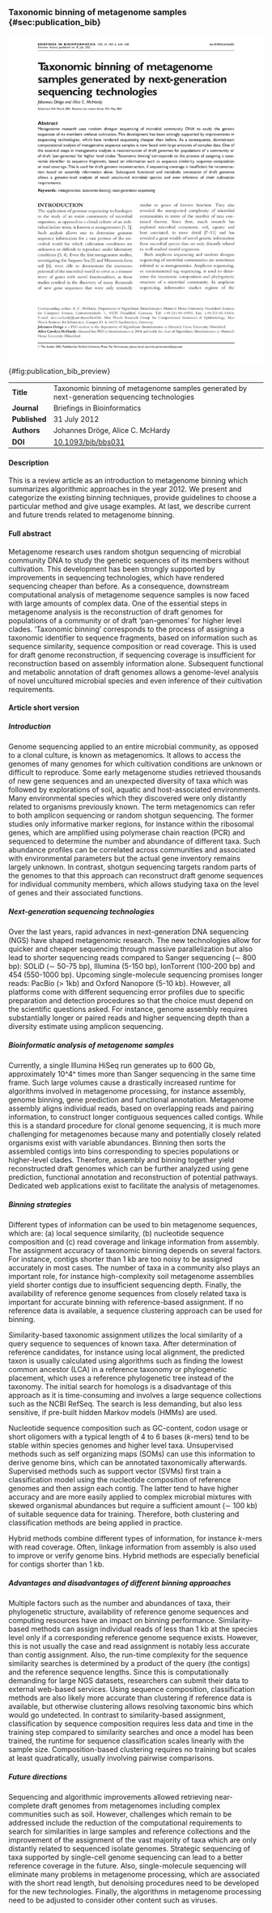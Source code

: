 ### Taxonomic binning of metagenome samples {#sec:publication_bib}

![Review article preview](figure/publication_bib_preview.png){#fig:publication_bib_preview}

|  |  |
| :---------- | ------------------------------------------------------------ |
| **Title** |  Taxonomic binning of metagenome samples generated by next-generation sequencing technologies |
| **Journal** |  Briefings in Bioinformatics |
| **Published** | 31 July 2012 |
| **Authors** | Johannes Dröge, Alice C. McHardy |
| **DOI** | [10.1093/bib/bbs031](https://doi.org/10.1093/bib/bbs031) |

#### Description

This is a review article as an introduction to metagenome binning which summarizes algorithmic approaches in the year 2012. We present and categorize the existing binning techniques, provide guidelines to choose a particular method and give usage examples. At last, we describe current and future trends related to metagenome binning.

#### Full abstract

Metagenome research uses random shotgun sequencing of microbial community DNA to study the genetic sequences of its members without cultivation. This development has been strongly supported by improvements in sequencing technologies, which have rendered sequencing cheaper than before. As a consequence, downstream computational analysis of metagenome sequence samples is now faced with large amounts of complex data. One of the essential steps in metagenome analysis is the reconstruction of draft genomes for populations of a community or of draft ‘pan-genomes’ for higher level clades. ‘Taxonomic binning’ corresponds to the process of assigning a taxonomic identifier to sequence fragments, based on information such as sequence similarity, sequence composition or read coverage. This is used for draft genome reconstruction, if sequencing coverage is insufficient for reconstruction based on assembly information alone. Subsequent functional and metabolic annotation of draft genomes allows a genome-level analysis of novel uncultured microbial species and even inference of their cultivation requirements.

#### Article short version

##### Introduction

Genome sequencing applied to an entire microbial community, as opposed to a clonal culture, is known as metagenomics. It allows to access the genomes of many genomes for which cultivation conditions are unknown or difficult to reproduce. Some early metagenome studies retrieved thousands of new gene sequences and an unexpected diversity of taxa which was followed by explorations of soil, aquatic and host-associated environments. Many environmental species which they discovered were only distantly related to organisms previously known. The term metagenomics can refer to both amplicon sequencing or random shotgun sequencing. The former studies only informative marker regions, for instance within the ribosomal genes, which are amplified using polymerase chain reaction (PCR) and sequenced to determine the number and abundance of different taxa. Such abundance profiles can be correlated across communities and associated with environmental parameters but the actual gene inventory remains largely unknown. In contrast, shotgun sequencing targets random parts of the genomes to that this approach can reconstruct draft genome sequences for individual community members, which allows studying taxa on the level of genes and their associated functions.

##### Next-generation sequencing technologies

Over the last years, rapid advances in next-generation DNA sequencing (NGS) have shaped metagenomic research. The new technologies allow for quicker and cheaper sequencing through massive parallelization but also lead to shorter sequencing reads compared to Sanger sequencing ($\sim$ 800 bp): SOLiD ($\sim$ 50-75 bp), Illumina (5-150 bp), IonTorrent (100-200 bp) and 454 (550-1000 bp). Upcoming single-molecule sequencing promises longer reads: PacBio (> 1kb) and Oxford Nanopore (5-10 kb). However, all platforms come with different sequencing error profiles due to specific preparation and detection procedures so that the choice must depend on the scientific questions asked. For instance, genome assembly requires substantially longer or paired reads and higher sequencing depth than a diversity estimate using amplicon sequencing.

##### Bioinformatic analysis of metagenome samples

Currently, a single Illumina HiSeq run generates up to 600 Gb, approximately 10^4^ times more than Sanger sequencing in the same time frame. Such large volumes cause a drastically increased runtime for algorithms involved in metagenome processing, for instance assembly, genome binning, gene prediction and functional annotation. Metagenome assembly aligns individual reads, based on overlapping reads and pairing information, to construct longer contiguous sequences called contigs. While this is a standard procedure for clonal genome sequencing, it is much more challenging for metagenomes because many and potentially closely related organisms exist with variable abundances. Binning then sorts the assembled contigs into bins corresponding to species populations or higher-level clades. Therefore, assembly and binning together yield reconstructed draft genomes which can be further analyzed using gene prediction, functional annotation and reconstruction of potential pathways. Dedicated web applications exist to facilitate the analysis of metagenomes.

##### Binning strategies

Different types of information can be used to bin metagenome sequences, which are: (a) local sequence similarity, (b) nucleotide sequence composition and (c) read coverage and linkage information from assembly. The assignment accuracy of taxonomic binning depends on several factors. For instance, contigs shorter than 1 kb are too noisy to be assigned accurately in most cases. The number of taxa in a community also plays an important role, for instance high-complexity soil metagenome assemblies yield shorter contigs due to insufficient sequencing depth. Finally, the availability of reference genome sequences from closely related taxa is important for accurate binning with reference-based assignment. If no reference data is available, a sequence clustering approach can be used for binning.

Similarity-based taxonomic assignment utilizes the local similarity of a query sequence to sequences of known taxa. After determination of reference candidates, for instance using local alignment, the predicted taxon is usually calculated using algorithms such as finding the lowest common ancestor (LCA) in a reference taxonomy or phylogenetic placement, which uses a reference phylogenetic tree instead of the taxonomy. The initial search for homologs is a disadvantage of this approach as it is time-consuming and involves a large sequence collections such as the NCBI RefSeq. The search is less demanding, but also less sensitive, if pre-built hidden Markov models (HMMs) are used.

Nucleotide sequence composition such as GC-content, codon usage or short oligomers with a typical length of 4 to 6 bases ($k$-mers) tend to be stable within species genomes and higher level taxa. Unsupervised methods such as self organizing maps (SOMs) can use this information to derive genome bins, which can be annotated taxonomically afterwards. Supervised methods such as support vector (SVMs) first train a classification model using the nucleotide composition of reference genomes and then assign each contig. The latter tend to have higher accuracy and are more easily applied to complex microbial mixtures with skewed organismal abundances but require a sufficient amount ($\sim$ 100 kb) of suitable sequence data for training. Therefore, both clustering and classification methods are being applied in practice.

Hybrid methods combine different types of information, for instance $k$-mers with read coverage. Often, linkage information from assembly is also used to improve or verify genome bins. Hybrid methods are especially beneficial for contigs shorter than 1 kb.

##### Advantages and disadvantages of different binning approaches

Multiple factors such as the number and abundances of taxa, their phylogenetic structure, availability of reference genome sequences and computing resources have an impact on binning performance. Similarity-based methods can assign individual reads of less than 1 kb at the species level only if a corresponding reference genome sequence exists. However, this is not usually the case and read assignment is notably less accurate than contig assignment. Also, the run-time complexity for the sequence similarity searches is determined by a product of the query (the contigs) and the reference sequence lengths. Since this is computationally demanding for large NGS datasets, researchers can submit their data to external web-based services. Using sequence composition, classification methods are also likely more accurate than clustering if reference data is available, but otherwise clustering allows resolving taxonomic bins which would go undetected. In contrast to similarity-based assignment, classification by sequence composition requires less data and time in the training step compared to similarity searches and once a model has been trained, the runtime for sequence classification scales linearly with the sample size. Composition-based clustering requires no training but scales at least quadratically, usually involving pairwise comparisons.

##### Future directions

Sequencing and algorithmic improvements allowed retrieving near-complete draft genomes from metagenomes including complex communities such as soil. However, challenges which remain to be addressed include the reduction of the computational requirements to search for similarities in large samples and reference collections and the improvement of the assignment of the vast majority of taxa which are only distantly related to sequenced isolate genomes. Strategic sequencing of taxa supported by single-cell genome sequencing can lead to a better reference coverage in the future. Also, single-molecule sequencing will eliminate many problems in metagenome processing, which are associated with the short read length, but denoising procedures need to be developed for the new technologies. Finally, the algorithms in metagenome processing need to be adjusted to consider other content such as viruses.

